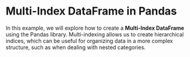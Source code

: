 # Multi-Index DataFrame in Pandas

In this example, we will explore how to create a **Multi-Index DataFrame** using the Pandas library. Multi-indexing allows us to create hierarchical indices, which can be useful for organizing data in a more complex structure, such as when dealing with nested categories.
